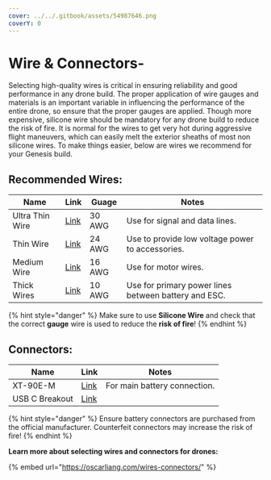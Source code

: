 ```yaml
---
cover: ../../.gitbook/assets/54987646.png
coverY: 0
---
```


# Wire & Connectors-

Selecting high-quality wires is critical in ensuring reliability and good performance in any drone build. The proper application of wire gauges and materials is an important variable in influencing the performance of the entire drone, so ensure that the proper gauges are applied. Though more expensive, silicone wire should be mandatory for any drone build to reduce the risk of fire. It is normal for the wires to get very hot during aggressive flight maneuvers, which can easily melt the exterior sheaths of most non silicone wires. To make things easier, below are wires we recommend for your Genesis build.

## Recommended Wires:

| Name            | Link                                                                                                                       | Guage  | Notes                                                |
| --------------- | -------------------------------------------------------------------------------------------------------------------------- | ------ | ---------------------------------------------------- |
| Ultra Thin Wire | [Link](https://www.amazon.com/stores/BNTECHGO/30GaugeSiliconeWire\_SiliconeWire/page/0FB2C206-9F92-4DDF-8612-FECAFA318187) | 30 AWG | Use for signal and data lines.                       |
| Thin Wire       | [Link](https://www.amazon.com/stores/BNTECHGO/24GaugeSiliconeWire\_SiliconeWire/page/E1E31E64-1EAF-4459-8FFB-3448A42351AA) | 24 AWG | Use to provide low voltage power to accessories.     |
| Medium Wire     | [Link](https://www.amazon.com/BNTECHGO-Silicone-Flexible-Stranded-Impedance/dp/B06XS5N3HN)                                 | 16 AWG | Use for motor wires.                                 |
| Thick Wires     | [Link](https://www.amazon.com/stores/BNTECHGO/10GaugeSiliconeWire\_SiliconeWire/page/B3873000-8FFA-4D5A-BEDE-A2CAAAC2C6E5) | 10 AWG | Use for primary power lines between battery and ESC. |

{% hint style="danger" %}
Make sure to use **Silicone Wire** and check that the correct **gauge** wire is used to reduce the **risk of fire**!
{% endhint %}

## Connectors:

| Name           | Link                                                                                          | Notes                        |
| -------------- | --------------------------------------------------------------------------------------------- | ---------------------------- |
| XT-90E-M       | [Link](https://www.amazon.com/Yaohappy-XT90E-M-Mountable-Connector-Multicopter/dp/B09DBK97VJ) | For main battery connection. |
| USB C Breakout | [Link](https://www.amazon.com/ANMBEST-Connector-Receptacle-Adapter-Support/dp/B091CRLJM2)     |                              |

{% hint style="danger" %}
Ensure battery connectors are purchased from the official manufacturer. Counterfeit connectors may increase the risk of fire!&#x20;
{% endhint %}

**Learn more about selecting wires and connectors for drones:**

{% embed url="https://oscarliang.com/wires-connectors/" %}
